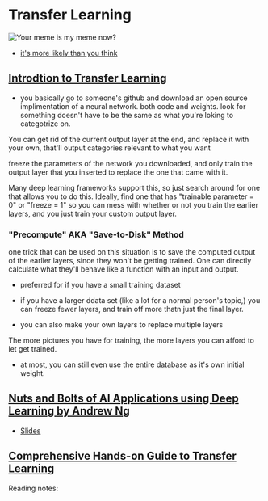 # Transfer Learning

![Your meme is my meme now?](https://cdn.imgchest.com/files/345xcw8ne87.jpg)
* [it's more likely than you think](https://www.youtube.com/watch?v=FQM13HkEfBk&index=20&list=PLkDaE6sCZn6Gl29AoE31iwdVwSG-KnDzF)


## [Introdtion to Transfer Learning](https://www.youtube.com/watch?v=FQM13HkEfBk&list=PLkDaE6sCZn6Gl29AoE31iwdVwSG-KnDzF&index=20:)

* you basically go to someone's github and download an open source implimentation of a neural network. both code and weights. look for something doesn't have to be the same as what you're loking to categotrize on.

You can get rid of the current output layer at the end, and replace it with your own, that'll output categories relevant to what you want

freeze the parameters of the network you downloaded, and only train the output layer that you inserted to replace the one that came with it.

Many deep learning frameworks support this, so just search around for one that allows you to do this. Ideally, find one that has "trainable parameter = 0" or "freeze = 1" so you can mess with whether or not you train the earlier layers, and you just train your custom output layer.


### "Precompute" AKA "Save-to-Disk" Method
 one trick that can be used on this situation is to save the computed output of the earlier layers, since they won't be getting trained. One can directly calculate what they'll behave like a function with an input and output.

- preferred for if you have a small training dataset

- if you have a larger ddata set (like a lot for a normal person's topic,) you can freeze fewer layers, and train off more thatn just the final layer.
- you can also make your own layers to replace multiple layers

The more pictures you have for training, the more layers you can afford to let get trained.
- at most, you can still even use the entire database as it's own initial weight.


## [Nuts and Bolts of AI Applications using Deep Learning by Andrew Ng](https://youtu.be/wjqaz6m42wU)
* [Slides](https://media.nips.cc/Conferences/2016/Slides/6203-Slides.pdf)

## [Comprehensive Hands-on Guide to Transfer Learning](https://towardsdatascience.com/a-comprehensive-hands-on-guide-to-transfer-learning-with-real-world-applications-in-deep-learning-212bf3b2f27a)
 Reading notes:

